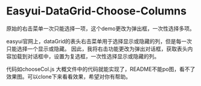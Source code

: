 # Easyui-DataGrid-Choose-Columns
原始的右击菜单一次只能选择一项，这个demo更改为弹出框，一次性选择多项。

easyui官网上，dataGrid的表头右击菜单用于选择显示或隐藏的列，但是每一次只能选择一个显示或隐藏。
因此，我将右击功能更改为弹出对话框，获取表头内容加载到对话框中，设置为复选框，一次性选择显示或隐藏的列。

代码如chooseCol.js
大概文件中的代码就能实现了，README不能po图，看不了效果图。可以clone下来看看效果，希望对你有帮助。
